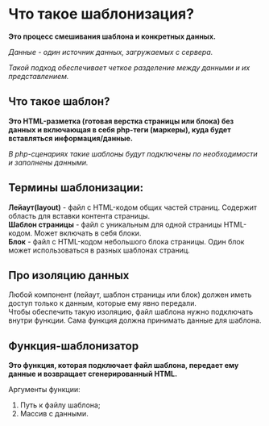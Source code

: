 # Что такое шаблонизация?

 **Это процесс смешивания шаблона и конкретных данных.**

 _Данные - один источник данных, загружаемых с сервера._  

 _Такой подход обеспечивает четкое разделение между данными и их представлением._

## Что такое шаблон?

 **Это HTML-разметка (готовая верстка страницы или блока) без данных и включающая в себя php-теги (маркеры), куда будет вставляться информация/данные.**

 _В php-сценариях такие шаблоны будут подключены по необходимости и заполнены данными._
 
## Термины шаблонизации:

 **Лейаут(layout)** - файл с HTML-кодом общих частей страниц. Содержит область для вставки контента страницы.  
 **Шаблон страницы** - файл с уникальным для одной страницы HTML-кодом. Может включать в себя блоки.  
 **Блок** - файл с HTML-кодом небольшого блока страницы. Один блок может использоваться в разных шаблонах страниц.  

## Про изоляцию данных

 Любой компонент (лейаут, шаблон страницы или блок) должен иметь доступ только к данным, которые ему явно передали.  
 Чтобы обеспечить такую изоляцию, файл шаблона нужно подключать внутри функции. Сама функция должна принимать данные для шаблона.

## Функция-шаблонизатор

 **Это функция, которая подключает файл шаблона, передает ему данные и возвращает сгенерированный HTML.**

 Аргументы функции:
 1. Путь к файлу шаблона;
 2. Массив с данными.




 


